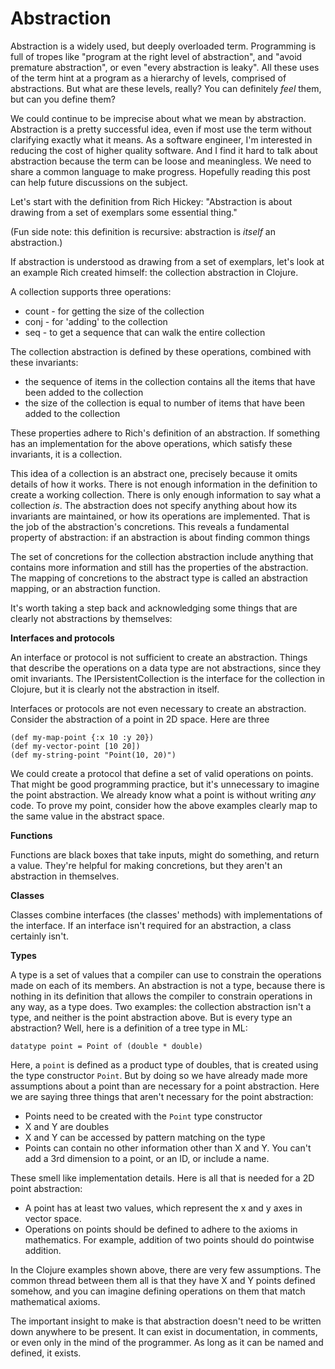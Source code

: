 # Abstraction

Abstraction is a widely used, but deeply overloaded term. Programming is full of tropes like "program at the right level of abstraction", and "avoid premature abstraction", or even "every abstraction is leaky". All these uses of the term hint at a program as a hierarchy of levels, comprised of abstractions. But what are these levels, really? You can definitely _feel_ them, but can you define them?

We could continue to be imprecise about what we mean by abstraction. Abstraction is a pretty successful idea, even if most use the term without clarifying exactly what it means. As a software engineer, I'm interested in reducing the cost of higher quality software. And I find it hard to talk about abstraction because the term can be loose and meaningless. We need to share a common language to make progress. Hopefully reading this post can help future discussions on the subject.

Let's start with the definition from Rich Hickey: "Abstraction is about drawing from a set of exemplars some essential thing."

(Fun side note: this definition is recursive: abstraction is _itself_ an abstraction.)

If abstraction is understood as drawing from a set of exemplars, let's look at an example Rich created himself: the collection abstraction in Clojure. 

A collection supports three operations:
- count - for getting the size of the collection
- conj - for 'adding' to the collection
- seq - to get a sequence that can walk the entire collection

The collection abstraction is defined by these operations, combined with these invariants:
- the sequence of items in the collection contains all the items that have been added to the collection
- the size of the collection is equal to number of items that have been added to the collection

These properties adhere to Rich's definition of an abstraction. If something has an implementation for the above operations, which satisfy these invariants, it is a collection.

This idea of a collection is an abstract one, precisely because it omits details of how it works. There is not enough information in the definition to create a working collection. There is only enough information to say what a collection _is_. The abstraction does not specify anything about how its invariants are maintained, or how its operations are implemented. That is the job of the abstraction's concretions. This reveals a fundamental property of abstraction: if an abstraction is about finding common things

The set of concretions for the collection abstraction include anything that contains more information and still has the properties of the abstraction. The mapping of concretions to the abstract type is called an abstraction mapping, or an abstraction function.

It's worth taking a step back and acknowledging some things that are clearly not abstractions by themselves:

**Interfaces and protocols**

An interface or protocol is not sufficient to create an abstraction. Things that describe the operations on a data type are not abstractions, since they omit invariants. The IPersistentCollection is the interface for the collection in Clojure, but it is clearly not the abstraction in itself. 

Interfaces or protocols are not even necessary to create an abstraction. Consider the abstraction of a point in 2D space. Here are three 

```
(def my-map-point {:x 10 :y 20})
(def my-vector-point [10 20])
(def my-string-point "Point(10, 20)")
```

We could create a protocol that define a set of valid operations on points. That might be good programming practice, but it's unnecessary to imagine the point abstraction. We already know what a point is without writing _any_ code. To prove my point, consider how the above examples clearly map to the same value in the abstract space.

**Functions**

Functions are black boxes that take inputs, might do something, and return a value. They're helpful for making concretions, but they aren't an abstraction in themselves.

**Classes**

Classes combine interfaces (the classes' methods) with implementations of the interface. If an interface isn't required for an abstraction, a class certainly isn't.

**Types**

A type is a set of values that a compiler can use to constrain the operations made on each of its members. An abstraction is not a type, because there is nothing in its definition that allows the compiler to constrain operations in any way, as a type does. Two examples: the collection abstraction isn't a type, and neither is the point abstraction above. But is every type an abstraction? Well, here is a definition of a tree type in ML:

```
datatype point = Point of (double * double)
```

Here, a `point` is defined as a product type of doubles, that is created using the type constructor `Point`. But by doing so we have already made more assumptions about a point than are necessary for a point abstraction. Here we are saying three things that aren't necessary for the point abstraction:
- Points need to be created with the `Point` type constructor
- X and Y are doubles
- X and Y can be accessed by pattern matching on the type
- Points can contain no other information other than X and Y. You can't add a 3rd dimension to a point, or an ID, or include a name.

These smell like implementation details. Here is all that is needed for a 2D point abstraction: 

- A point has at least two values, which represent the x and y axes in vector space.
- Operations on points should be defined to adhere to the axioms in mathematics. For example, addition of two points should do pointwise addition.

In the Clojure examples shown above, there are very few assumptions. The common thread between them all is that they have X and Y points defined somehow, and you can imagine defining operations on them that match mathematical axioms.

The important insight to make is that abstraction doesn't need to be written down anywhere to be present. It can exist in documentation, in comments, or even only in the mind of the programmer. As long as it can be named and defined, it exists.